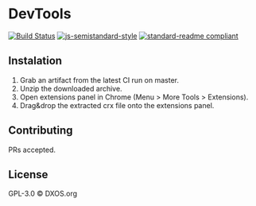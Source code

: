 # DevTools

[![Build Status](https://travis-ci.com/dxos/devtools.svg?branch=master)](https://travis-ci.com/dxos/devtools)
[![js-semistandard-style](https://img.shields.io/badge/code%20style-semistandard-brightgreen.svg?style=flat-square)](https://github.com/standard/semistandard)
[![standard-readme compliant](https://img.shields.io/badge/readme%20style-standard-brightgreen.svg?style=flat-square)](https://github.com/RichardLitt/standard-readme)

## Instalation

1. Grab an artifact from the latest CI run on master.
2. Unzip the downloaded archive.
3. Open extensions panel in Chrome (Menu > More Tools > Extensions).
4. Drag&drop the extracted crx file onto the extensions panel.

## Contributing

PRs accepted.

## License

GPL-3.0 © DXOS.org

